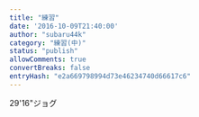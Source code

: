 ```yaml
---
title: "練習"
date: '2016-10-09T21:40:00'
author: "subaru44k"
category: "練習(中)"
status: "publish"
allowComments: true
convertBreaks: false
entryHash: "e2a669798994d73e46234740d66617c6"
---
```

29'16"ジョグ
